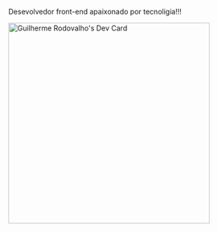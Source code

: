 Desevolvedor front-end apaixonado por tecnoligia!!!

<a href="https://app.daily.dev/rodovalhog"><img src="https://api.daily.dev/devcards/4d8a6cfba59f4945a12af389abf8e724.png?r=djm" width="400" alt="Guilherme Rodovalho's Dev Card"/></a>
